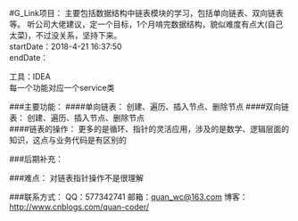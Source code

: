 #G_Link项目：
    主要包括数据结构中链表模块的学习，包括单向链表、双向链表等。
    听公司大佬建议，定一个目标，1个月啃完数据结构，貌似难度有点大(自己太菜)，不过没关系，坚持下来。  
startDate：2018-4-21 16:37:50<br/>
endDate：

工具：IDEA<br>
每一个功能对应一个service类

###主要功能：
####单向链表：
创建、遍历、插入节点、删除节点
####双向链表：
创建、遍历、插入节点、删除节点<br/>
####链表的操作：
更多的是循环、指针的灵活应用，涉及的是数学、逻辑层面的知识，这点与业务代码是有区别的


###后期补充：


###难点：
    对链表指针操作不是很理解

###联系方式：
    QQ：577342741
    邮箱：quan_wc@163.com
    博客：http://www.cnblogs.com/quan-coder/
    


